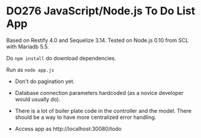 # DO276 JavaScript/Node.js To Do List App

Based on Restify 4.0 and Sequelize 3.14. Tested on Node.js 0.10 from SCL with
Mariadb 5.5.

Do `npm install` do download dependencies.

Run as `node app.js`

* Don't do pagination yet.

* Database connection parameters hardcoded (as a novice developer would usually do).

* There is a lot of boiler plate code in the controller and the model. There should
  be a way to have more centralized error handling.

* Access app as http://localhost:30080/todo
